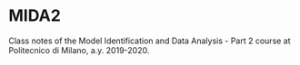  # MIDA2

 Class notes of the Model Identification and Data Analysis - Part 2 course at Politecnico di Milano, a.y. 2019-2020.
